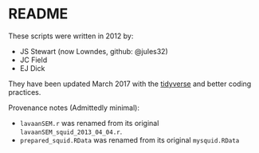 # README

These scripts were written in 2012 by: 

- JS Stewart (now Lowndes, github: @jules32)
- JC Field
- EJ Dick

They have been updated March 2017 with the [tidyverse](http://tidyverse.org) and better coding practices. 

Provenance notes (Admittedly minimal): 

- `lavaanSEM.r` was renamed from its original `lavaanSEM_squid_2013_04_04.r`.
- `prepared_squid.RData` was renamed from its original `mysquid.RData`